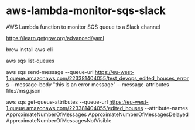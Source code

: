 # aws-lambda-monitor-sqs-slack
AWS Lambda function to monitor SQS queue to a Slack channel

https://learn.getgrav.org/advanced/yaml

brew install aws-cli

aws sqs list-queues

aws sqs send-message --queue-url https://eu-west-1.queue.amazonaws.com/223381404055/test_devops_edited_houses_errors --message-body "this is an error message"  --message-attributes file://msg.json

aws sqs get-queue-attributes --queue-url https://eu-west-1.queue.amazonaws.com/223381404055/edited_houses  --attribute-names ApproximateNumberOfMessages ApproximateNumberOfMessagesDelayed ApproximateNumberOfMessagesNotVisible
